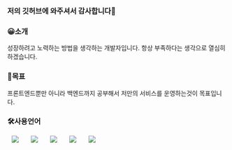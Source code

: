 ### 저의 깃허브에 와주셔서 감사합니다👋

<h3>😀소개</h3>
성장하려고 노력하는 방법을 생각하는 개발자입니다. 항상 부족하다는 생각으로 열심히 하겠습니다.
<h3>🤗목표</h3>
프론트엔드뿐만 아니라 백엔드까지 공부해서 저만의 서비스를 운영하는것이 목표입니다. 

<h3>🛠사용언어</h3>
<div>
<img src="https://img.shields.io/badge/MySQL-4479A1?style=flat-square&logo=MySQL&logoColor=white" style="height : auto; margin-left : 10px; margin-right : 10px;"/></a>&nbsp;
<img src="https://img.shields.io/badge/HTML5-E34F26?style=flat-square&logo=HTML5&logoColor=white" style="height : auto; margin-left : 10px; margin-right : 10px;"/></a>&nbsp;
<img src="https://img.shields.io/badge/CSS3-1572B6?style=flat-square&logo=CSS3&logoColor=white" style="height : auto; margin-left : 10px; margin-right : 10px;"/></a>&nbsp;
<img src="https://img.shields.io/badge/JavaScript-F7DF1E?style=flat-square&logo=JavaScript&logoColor=white" style="height : auto; margin-left : 10px; margin-right : 10px;"/></a>&nbsp;
  <img src="https://img.shields.io/badge/ReactJs-61DAFB?style=flat-square&logo=React&logoColor=black" style="height : auto; margin-left : 10px; margin-right : 10px;"/></a>&nbsp;
</div>

<!--
**jun01270/jun01270** is a ✨ _special_ ✨ repository because its `README.md` (this file) appears on your GitHub profile.

Here are some ideas to get you started:

- 🔭 I’m currently working on ...
- 🌱 I’m currently learning ...
- 👯 I’m looking to collaborate on ...
- 🤔 I’m looking for help with ...
- 💬 Ask me about ...
- 📫 How to reach me: ...
- 😄 Pronouns: ...
- ⚡ Fun fact: ...
-->
